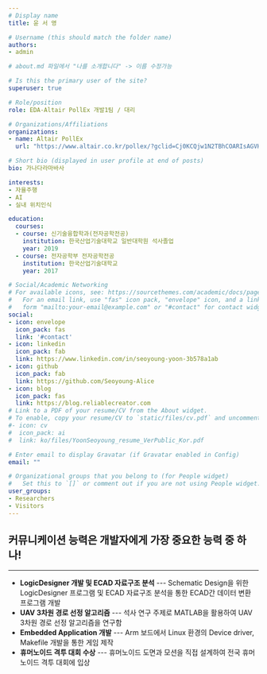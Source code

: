 ```yaml
---
# Display name
title: 윤 서 영

# Username (this should match the folder name)
authors:
- admin

# about.md 파일에서 "나를 소개합니다" -> 이름 수정가능

# Is this the primary user of the site?
superuser: true

# Role/position
role: EDA-Altair PollEx 개발1팀 / 대리

# Organizations/Affiliations
organizations:
- name: Altair PollEx
  url: "https://www.altair.co.kr/pollex/?gclid=Cj0KCQjw1N2TBhCOARIsAGVHQc71WyYxzCvHuatEkRd_kdcGaUGs2uVgoSN7yzHptk1y81alhMdsFWQaAnPBEALw_wcB"

# Short bio (displayed in user profile at end of posts)
bio: 가나다라마바사

interests:
- 자율주행
- AI
- 실내 위치인식

education:
  courses:
  - course: 신기술융합학과(전자공학전공)
    institution: 한국산업기술대학교 일반대학원 석사졸업
    year: 2019
  - course: 전자공학부 전자공학전공
    institution: 한국산업기술대학교
    year: 2017

# Social/Academic Networking
# For available icons, see: https://sourcethemes.com/academic/docs/page-builder/#icons
#   For an email link, use "fas" icon pack, "envelope" icon, and a link in the
#   form "mailto:your-email@example.com" or "#contact" for contact widget.
social:
- icon: envelope
  icon_pack: fas
  link: '#contact'
- icon: linkedin
  icon_pack: fab
  link: https://www.linkedin.com/in/seoyoung-yoon-3b578a1ab
- icon: github
  icon_pack: fab
  link: https://github.com/Seoyoung-Alice
- icon: blog
  icon_pack: fas
  link: https://blog.reliablecreator.com
# Link to a PDF of your resume/CV from the About widget.
# To enable, copy your resume/CV to `static/files/cv.pdf` and uncomment the lines below.
#- icon: cv
#  icon_pack: ai
#  link: ko/files/YoonSeoyoung_resume_VerPublic_Kor.pdf

# Enter email to display Gravatar (if Gravatar enabled in Config)
email: ""

# Organizational groups that you belong to (for People widget)
#   Set this to `[]` or comment out if you are not using People widget.
user_groups:
- Researchers
- Visitors
---
```


## 커뮤니케이션 능력은 개발자에게 가장 중요한 능력 중 하나!
* **

* **LogicDesigner 개발 및 ECAD 자료구조 분석** --- Schematic Design을 위한 LogicDesigner 프로그램 및 ECAD 자료구조 분석을 통한 ECAD간 데이터 변환 프로그램 개발
* **UAV 3차원 경로 선정 알고리즘** --- 석사 연구 주제로 MATLAB을 활용하여 UAV 3차원 경로 선정 알고리즘을 연구함
* **Embedded Application 개발** --- Arm 보드에서 Linux 환경의 Device driver, Makefile 개발을 통한 게임 제작
* **휴머노이드 격투 대회 수상** --- 휴머노이드 도면과 모션을 직접 설계하여 전국 휴머노이드 격투 대회에 입상
